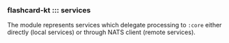 ### flashcard-kt ::: services

The module represents services which delegate processing to `:core` either directly
(local services) or through NATS client (remote services).